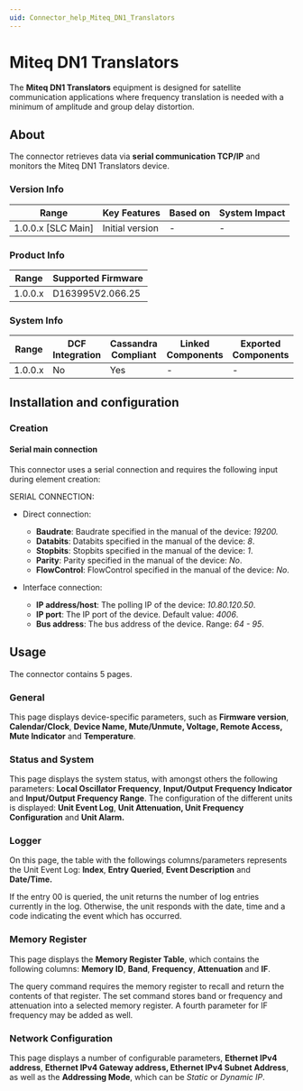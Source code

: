 ```yaml
---
uid: Connector_help_Miteq_DN1_Translators
---
```


# Miteq DN1 Translators

The **Miteq DN1 Translators** equipment is designed for satellite communication applications where frequency translation is needed with a minimum of amplitude and group delay distortion.

## About

The connector retrieves data via **serial communication TCP/IP** and monitors the Miteq DN1 Translators device.

### Version Info

| Range                | Key Features     | Based on     | System Impact     |
|----------------------|------------------|--------------|-------------------|
| 1.0.0.x [SLC Main]   | Initial version  | -            | -                 |

### Product Info

| Range     | Supported Firmware     |
|-----------|------------------------|
| 1.0.0.x   | D163995V2.066.25       |

### System Info

| Range     | DCF Integration     | Cassandra Compliant     | Linked Components     | Exported Components     |
|-----------|---------------------|-------------------------|-----------------------|-------------------------|
| 1.0.0.x   | No                  | Yes                     | -                     | -                       |

## Installation and configuration

### Creation

#### Serial main connection

This connector uses a serial connection and requires the following input during element creation:

SERIAL CONNECTION:

- Direct connection:

  - **Baudrate**: Baudrate specified in the manual of the device: *19200.*
  - **Databits**: Databits specified in the manual of the device: *8*.
  - **Stopbits**: Stopbits specified in the manual of the device: *1*.
  - **Parity**: Parity specified in the manual of the device: *No*.
  - **FlowControl**: FlowControl specified in the manual of the device: *No*.

- Interface connection:

  - **IP address/host**: The polling IP of the device: *10.80.120.50*.
  - **IP port**: The IP port of the device. Default value: *4006*.
  - **Bus address**: The bus address of the device. Range: *64 - 95*.

## Usage

The connector contains 5 pages.

### General

This page displays device-specific parameters, such as **Firmware version**, **Calendar/Clock**, **Device Name, Mute/Unmute, Voltage, Remote Access, Mute Indicator** and **Temperature**.

### Status and System

This page displays the system status, with amongst others the following parameters: **Local Oscillator Frequency**, **Input/Output Frequency Indicator** and **Input/Output Frequency Range**. The configuration of the different units is displayed: **Unit Event Log**, **Unit Attenuation, Unit Frequency Configuration** and **Unit Alarm.**

### Logger

On this page, the table with the followings columns/parameters represents the Unit Event Log: **Index**, **Entry Queried**, **Event Description** and **Date/Time.**

If the entry 00 is queried, the unit returns the number of log entries currently in the log. Otherwise, the unit responds with the date, time and a code indicating the event which has occurred.

### Memory Register

This page displays the **Memory Register Table**, which contains the following columns: **Memory ID**, **Band**, **Frequency**, **Attenuation** and **IF**.

The query command requires the memory register to recall and return the contents of that register. The set command stores band or frequency and attenuation into a selected memory register. A fourth parameter for IF frequency may be added as well.

### Network Configuration

This page displays a number of configurable parameters, **Ethernet IPv4 address**, **Ethernet IPv4 Gateway address, Ethernet IPv4 Subnet Address**, as well as the **Addressing Mode**, which can be *Static* or *Dynamic IP*.
